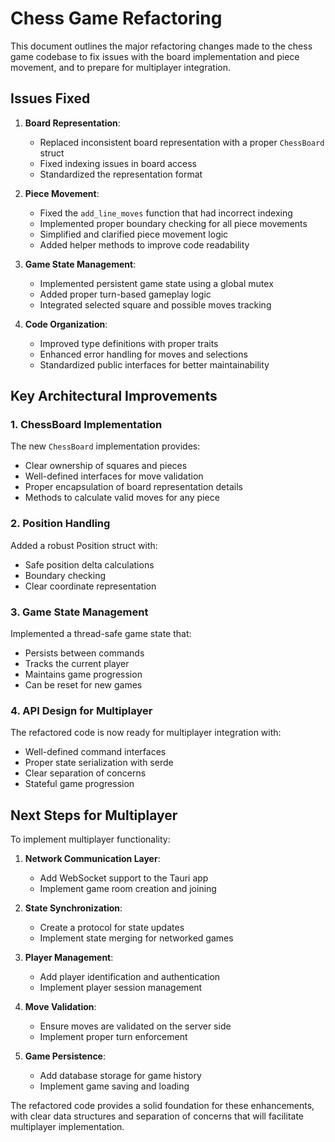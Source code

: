 # Chess Game Refactoring

This document outlines the major refactoring changes made to the chess game codebase to fix issues with the board implementation and piece movement, and to prepare for multiplayer integration.

## Issues Fixed

1. **Board Representation**: 
   - Replaced inconsistent board representation with a proper `ChessBoard` struct
   - Fixed indexing issues in board access
   - Standardized the representation format

2. **Piece Movement**:
   - Fixed the `add_line_moves` function that had incorrect indexing
   - Implemented proper boundary checking for all piece movements
   - Simplified and clarified piece movement logic
   - Added helper methods to improve code readability

3. **Game State Management**:
   - Implemented persistent game state using a global mutex
   - Added proper turn-based gameplay logic
   - Integrated selected square and possible moves tracking

4. **Code Organization**:
   - Improved type definitions with proper traits
   - Enhanced error handling for moves and selections
   - Standardized public interfaces for better maintainability

## Key Architectural Improvements

### 1. ChessBoard Implementation

The new `ChessBoard` implementation provides:
- Clear ownership of squares and pieces
- Well-defined interfaces for move validation
- Proper encapsulation of board representation details
- Methods to calculate valid moves for any piece

### 2. Position Handling

Added a robust Position struct with:
- Safe position delta calculations
- Boundary checking
- Clear coordinate representation

### 3. Game State Management

Implemented a thread-safe game state that:
- Persists between commands
- Tracks the current player
- Maintains game progression
- Can be reset for new games

### 4. API Design for Multiplayer

The refactored code is now ready for multiplayer integration with:
- Well-defined command interfaces
- Proper state serialization with serde
- Clear separation of concerns
- Stateful game progression

## Next Steps for Multiplayer

To implement multiplayer functionality:

1. **Network Communication Layer**: 
   - Add WebSocket support to the Tauri app
   - Implement game room creation and joining

2. **State Synchronization**:
   - Create a protocol for state updates
   - Implement state merging for networked games

3. **Player Management**:
   - Add player identification and authentication
   - Implement player session management

4. **Move Validation**:
   - Ensure moves are validated on the server side
   - Implement proper turn enforcement

5. **Game Persistence**:
   - Add database storage for game history
   - Implement game saving and loading

The refactored code provides a solid foundation for these enhancements, with clear data structures and separation of concerns that will facilitate multiplayer implementation. 